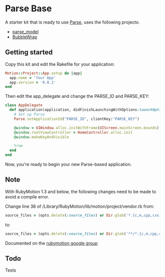 # Parse Base

A starter kit that is ready to use [Parse](http://www.parse.com/), uses the following projects:

* [parse_model](https://github.com/adelevie/ParseModel)
* [BubbleWrap](https://github.com/mattetti/BubbleWrap)

## Getting started

Copy this kit and edit the Rakefile for your application:

```ruby
Motion::Project::App.setup do |app|
  app.name = 'Your App'
  app.version = '0.0.1'
end
```

Then edit the app_delegate and change the PARSE_ID and PARSE_KEY:

```ruby
class AppDelegate
  def application(application, didFinishLaunchingWithOptions:launchOptions)
    # Set up Parse
    Parse.setApplicationId("PARSE_ID", clientKey:"PARSE_KEY")

    @window = UIWindow.alloc.initWithFrame(UIScreen.mainScreen.bounds)
    @window.rootViewController = HomeController.alloc.init
    @window.makeKeyAndVisible

    true
  end
end
```

Now, you're ready to begin your new Parse-based application.

## Note

With RubyMotion 1.3 and below, the following changes need to be made to avoid a compile error.

Change line 38 of /Library/RubyMotion/lib/motion/project/vendor.rb from:

```ruby
source_files = (opts.delete(:source_files) or Dir.glob('*.{c,m,cpp,cxx,mm,h}')) 
```
to:

```ruby
source_files = (opts.delete(:source_files) or Dir.glob('**/*.{c,m,cpp,cxx,mm,h}'))
```

Documented on the [rubymotion google group](http://groups.google.com/group/rubymotion/msg/0efa74214523d0f5)

## Todo

Tests